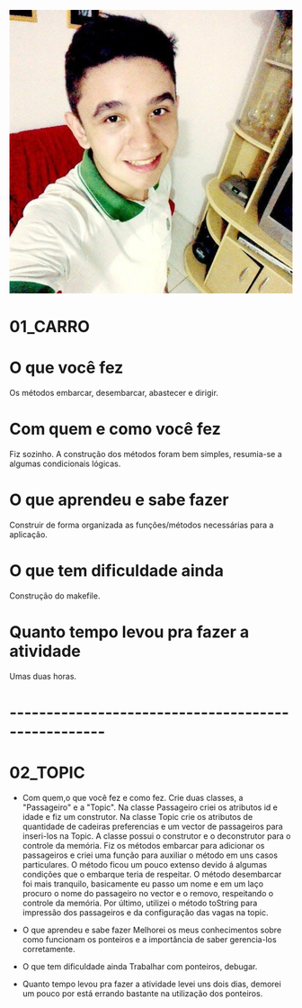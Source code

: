 ![](minha_foto.jpg)

# 01_CARRO

# O que você fez
   Os métodos embarcar, desembarcar, abastecer e dirigir.
# Com quem e como você fez
   Fiz sozinho. A construção dos  métodos  foram  bem simples, resumia-se a algumas  condicionais lógicas.
# O que aprendeu e sabe fazer
  Construir de forma organizada as funções/métodos necessárias para a aplicação.
# O que tem dificuldade ainda
  Construção  do  makefile.
# Quanto tempo levou pra fazer a atividade
  Umas duas horas.

# ---------------------------------------------------

# 02_TOPIC

- Com quem,o que você fez e como fez.
   Crie duas classes, a "Passageiro" e a "Topic". Na classe Passageiro criei os atributos
id e idade e fiz um construtor.
	Na classe Topic crie os atributos de quantidade de cadeiras preferencias e um vector
de passageiros para inseri-los na Topic. A classe possui o construtor e o deconstrutor para
o controle da memória. Fiz os métodos embarcar para adicionar os passageiros e criei uma
função para auxiliar o método em uns casos particulares. O método ficou um pouco extenso
devido á algumas condições que o embarque teria de respeitar.
	O método desembarcar foi mais tranquilo, basicamente eu passo um nome e em um laço
procuro o nome do passageiro no vector e o removo, respeitando o controle da memória.
	Por último, utilizei o método toString para impressão dos passageiros e da configuração
das vagas na topic.

- O que aprendeu e sabe fazer
  Melhorei os meus conhecimentos sobre como funcionam os ponteiros e a importância de saber
gerencia-los corretamente.

- O que tem dificuldade ainda
  Trabalhar com ponteiros, debugar.
- Quanto tempo levou pra fazer a atividade
  levei uns dois dias, demorei um pouco por está errando bastante na utilização
dos ponteiros.
